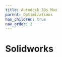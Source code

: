 ```yaml
---
title: Autodesk 3Ds Max
parent: Optimizations
has_children: true
nav_order: 2
---
```


# Solidworks
